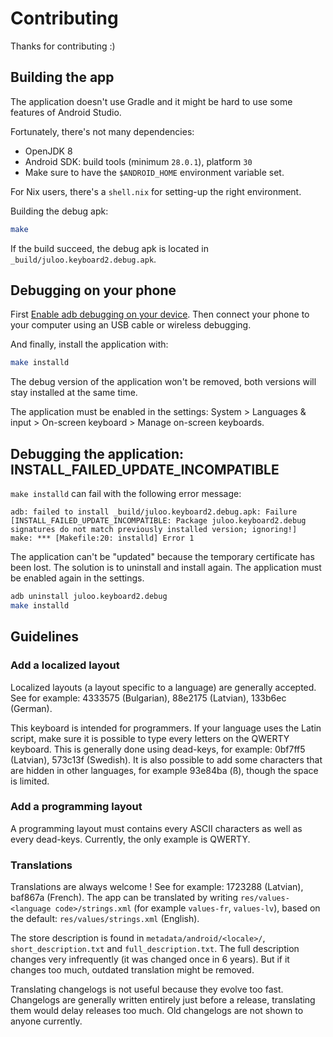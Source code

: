 # Contributing

Thanks for contributing :)

## Building the app

The application doesn't use Gradle and it might be hard to use some features of
Android Studio.

Fortunately, there's not many dependencies:
- OpenJDK 8
- Android SDK: build tools (minimum `28.0.1`), platform `30`
- Make sure to have the `$ANDROID_HOME` environment variable set.

For Nix users, there's a `shell.nix` for setting-up the right environment.

Building the debug apk:

```sh
make
```

If the build succeed, the debug apk is located in
`_build/juloo.keyboard2.debug.apk`.

## Debugging on your phone

First [Enable adb debugging on your device](https://developer.android.com/studio/command-line/adb#Enabling).
Then connect your phone to your computer using an USB cable or wireless
debugging.

And finally, install the application with:
```sh
make installd
```

The debug version of the application won't be removed, both versions will stay
installed at the same time.

The application must be enabled in the settings:
System > Languages & input > On-screen keyboard > Manage on-screen keyboards.

## Debugging the application: INSTALL_FAILED_UPDATE_INCOMPATIBLE

`make installd` can fail with the following error message:

```
adb: failed to install _build/juloo.keyboard2.debug.apk: Failure [INSTALL_FAILED_UPDATE_INCOMPATIBLE: Package juloo.keyboard2.debug signatures do not match previously installed version; ignoring!]
make: *** [Makefile:20: installd] Error 1
```

The application can't be "updated" because the temporary certificate has been
lost. The solution is to uninstall and install again.
The application must be enabled again in the settings.

```sh
adb uninstall juloo.keyboard2.debug
make installd
```

## Guidelines

### Add a localized layout

Localized layouts (a layout specific to a language) are generally accepted.
See for example: 4333575 (Bulgarian), 88e2175 (Latvian), 133b6ec (German).

This keyboard is intended for programmers. If your language uses the Latin script, make sure it is possible to type every letters on the QWERTY keyboard.
This is generally done using dead-keys, for example: 0bf7ff5 (Latvian), 573c13f (Swedish).
It is also possible to add some characters that are hidden in other languages, for example 93e84ba (ß), though the space is limited.

### Add a programming layout

A programming layout must contains every ASCII characters as well as every dead-keys.
Currently, the only example is QWERTY.

### Translations

Translations are always welcome ! See for example: 1723288 (Latvian), baf867a (French).
The app can be translated by writing `res/values-<language code>/strings.xml` (for example `values-fr`, `values-lv`), based on the default: `res/values/strings.xml` (English).

The store description is found in `metadata/android/<locale>/`, `short_description.txt` and `full_description.txt`.
The full description changes very infrequently (it was changed once in 6 years). But if it changes too much, outdated translation might be removed.

Translating changelogs is not useful because they evolve too fast. Changelogs are generally written entirely just before a release, translating them would delay releases too much. Old changelogs are not shown to anyone currently.
